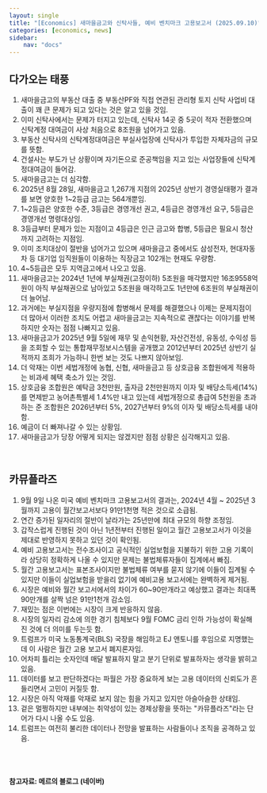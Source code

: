 ```yaml
---
layout: single
title: "[Economics] 새마을금고와 신탁사들, 예비 벤치마크 고용보고서 (2025.09.10)"
categories: [economics, news]
sidebar:
    nav: "docs"
---
```


## 다가오는 태풍
1. 새마을금고의 부동산 대출 중 부동산PF와 직접 연관된 관리형 토지 신탁 사업비 대출이 꽤 큰 문제가 되고 있다는 것은 알고 있을 것임.
1. 이미 신탁사에서는 문제가 터지고 있는데, 신탁사 14곳 중 5곳이 적자 전환했으며 신탁계정 대여금이 사상 처음으로 8조원을 넘어가고 있음.
1. 부동산 신탁사의 신탁계정대여금은 부실사업장에 신탁사가 투입한 자체자금의 규모를 뜻함.
1. 건설사는 부도가 난 상황이며 자기돈으로 준공책임을 지고 있는 사업장들에 신탁계정대여금이 들어감.
1. 새마을금고는 더 심각함.
1. 2025년 8월 28일, 새마을금고 1,267개 지점의 2025년 상반기 경영실태평가 결과를 보면 양호한 1~2등급 금고는 564개뿐임.
1. 1~2등급은 양호한 수준, 3등급은 경영개선 권고, 4등급은 경영개선 요구, 5등급은 경영개선 명령대상임.
1. 3등급부터 문제가 있는 지점이고 4등급은 인근 금고와 합병, 5등급은 필요시 청산까지 고려하는 지점임.
1. 이미 조치대상이 절반을 넘어가고 있으며 새마을금고 중에서도 삼성전자, 현대자동차 등 대기업 임직원들이 이용하는 직장금고 102개는 현재도 우량함.
1. 4~5등급은 모두 지역금고에서 나오고 있음.
1. 새마을금고는 2024년 1년에 부실채권(고정이하) 5조원을 매각했지만 16조9558억원이 아직 부실채권으로 남아있고 5조원을 매각하고도 1년만에 6조원의 부실채권이 더 늘어남.
1. 과거에는 부실지점을 우량지점에 합병해서 문제를 해결했으나 이제는 문제지점이 더 많아서 이러한 조치도 어렵고 새마을금고는 지속적으로 괜찮다는 이야기를 반복하지만 숫자는 점점 나빠지고 있음.
1. 새마을금고가 2025년 9월 5일에 재무 및 손익현황, 자산건전성, 유동성, 수익성 등을 조회할 수 있는 통합재무정보시스템을 공개했고 2012년부터 2025년 상반기 실적까지 조희가 가능하니 한번 보는 것도 나쁘지 않아보임.
1. 더 악재는 이번 세법개정에 농협, 신협, 새마을금고 등 상호금융 조합원에게 적용하는 비과세 혜택 축소가 있는 것임.
1. 상호금융 조합원은 예탁금 3천만원, 출자금 2천만원까지 이자 및 배당소득세(14%)를 면제받고 농어촌특별세 1.4%만 내고 있는데 세법개정으로 총급여 5천원을 초과하는 준 조합원은 2026년부터 5%, 2027년부터 9%의 이자 및 배당소득세를 내야 함.
1. 예금이 더 빠져나갈 수 있는 상황임.
1. 새마을금고가 당장 어떻게 되지는 않겠지만 점점 상황은 심각해지고 있음.

<br/>

## 카뮤플라즈
1. 9월 9일 나온 미국 예비 벤치마크 고용보고서의 결과는, 2024년 4월 ~ 2025년 3월까지 고용이 월간보고서보다 91만1천명 적은 것으로 소급됨.
1. 연간 증가된 일자리의 절반이 날라가는 25년만에 최대 규모의 하향 조정임.
1. 갑작스럽게 진행된 것이 아닌 1년전부터 진행된 일이고 월간 고용보고서가 이것을 제대로 반영하지 못하고 있던 것이 확인됨.
1. 예비 고용보고서는 전수조사이고 공식적인 실업보험을 지불하기 위한 고용 기록이라 상당히 정확하게 나올 수 있지만 문제는 불법체류자들이 집계에서 빠짐.
1. 월간 고용보고서는 표본조사이지만 불법체류 여부를 묻지 않기에 이들이 집계될 수 있지만 이들이 실업보험을 받을리 없기에 예비고용 보고서에는 완벽하게 제거됨.
1. 시장은 예비와 월간 보고서에서의 차이가 60~90만개라고 예상했고 결과는 최대폭 90만개를 살짝 넘은 91만1천개 감소임.
1. 재밌는 점은 이번에는 시장이 크게 반응하지 않음.
1. 시장의 일자리 감소에 의한 경기 침체보다 9월 FOMC 금리 인하 가능성이 확실해진 것에 더 의미를 두는듯 함.
1. 트럼프가 미국 노동통계국(BLS) 국장을 해임하고 EJ 앤토니를 후임으로 지명했는데 이 사람은 월간 고용 보고서 폐지론자임.
1. 어차피 틀리는 숫자인데 매달 발표하지 말고 분기 단위로 발표하자는 생각을 밝히고 있음.
1. 데이터를 보고 판단하겠다는 파월은 가장 중요하게 보는 고용 데이터의 신뢰도가 흔들리면서 고민이 커질듯 함.
1. 시장은 아직 악재를 악재로 보지 않는 힘을 가지고 있지만 아슬아슬한 상태임.
1. 겉은 멀쩡하지만 내부에는 취약성이 있는 경제상황을 뜻하는 "카뮤플라즈"라는 단어가 다시 나올 수도 있음.
1. 트럼프는 여전히 불리한 데이터나 전망을 발표하는 사람들이나 조직을 공격하고 있음.



<br/>
<br/>

#### 참고자료: 메르의 블로그 (네이버)